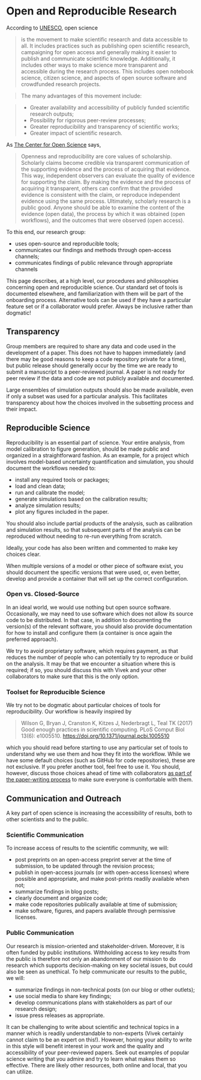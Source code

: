 # Open and Reproducible Research

According to [UNESCO](http://www.unesco.org/new/en/communication-and-information/portals-and-platforms/goap/open-science-movement/), open science

> is the movement to make scientific research and data accessible to all. It includes practices such as publishing open scientific research, campaigning for open access and generally making it easier to publish and communicate scientific knowledge. Additionally, it includes other ways to make science more transparent and accessible during the research process. This includes open notebook science, citizen science, and aspects of open source software and crowdfunded research projects.

> The many advantages of this movement include:

> * Greater availability and accessibility of publicly funded scientific research outputs;  
> * Possibility for rigorous peer-review processes;  
> * Greater reproducibility and transparency of scientific works;  
> * Greater impact of scientific research.

As [The Center for Open Science](https://www.cos.io/) says,

> Openness and reproducibility are core values of scholarship.  Scholarly claims become credible via transparent communication of the supporting evidence and the process of acquiring that evidence.  This way, independent observers can evaluate the quality of evidence for supporting the claim.  By making the evidence and the process of acquiring it transparent, others can confirm that the provided evidence is consistent with the claim, or reproduce independent evidence using the same process.  Ultimately, scholarly research is a public good.  Anyone should be able to examine the content of the evidence (open data), the process by which it was obtained (open workflows), and the outcomes that were observed (open access).

To this end, our research group:  

* uses open-source and reproducible tools;  
* communicates our findings and methods through open-access channels;  
* communicates findings of public relevance through appropriate channels  

This page describes, at a high level, our procedures and philosophies concerning open and reproducible science. Our standard set of tools is documented elsewhere, and familiarization with them will be part of the onboarding process. Alternative tools can be used if they have a particular feature set or if a collaborator would prefer. Always be inclusive rather than dogmatic!

## Transparency

Group members are required to share any data and code used in the development of a paper. This does not have to happen immediately (and there may be good reasons to keep a code repository private for a time), but public release should generally occur by the time we are ready to submit a manuscript to a peer-reviewed journal. A paper is not ready for peer review if the data and code are not publicly available and documented.

Large ensembles of simulation outputs should also be made available, even if only a subset was used for a particular analysis. This facilitates transparency about how the choices involved in the subsetting process and their impact.

## Reproducible Science

Reproducibility is an essential part of science. Your entire analysis, from model calibration to figure generation, should be made public and organized in a straightforward fashion. As an example, for a project which involves model-based uncertainty quantification and simulation, you should document the workflows needed to:

* install any required tools or packages;  
* load and clean data;  
* run and calibrate the model;  
* generate simulations based on the calibration results;  
* analyze simulation results;  
* plot any figures included in the paper.  

You should also include partial products of the analysis, such as calibration and simulation results, so that subsequent parts of the analysis can be reproduced without needing to re-run everything from scratch.

Ideally, your code has also been written and commented to make key choices clear.

When multiple versions of a model or other piece of software exist, you should document the specific versions that were used, or, even better, develop and provide a container that will set up the correct configuration.

### Open vs. Closed-Source

In an ideal world, we would use nothing but open source software. Occasionally, we may need to use software which does not allow its source code to be distributed. In that case, in addition to documenting the version(s) of the relevant software, you should also provide documentation for how to install and configure them (a container is once again the preferred approach).

We try to avoid proprietary software, which requires payment, as that reduces the number of people who can potentially try to reproduce or build on the analysis. It may be that we encounter a situation where this is required; if so, you should discuss this with Vivek and your other collaborators to make sure that this is the only option.

### Toolset for Reproducible Science

We try not to be dogmatic about particular choices of tools for reproducibility. Our workflow is heavily inspired by
> Wilson G, Bryan J, Cranston K, Kitzes J, Nederbragt L, Teal TK (2017) Good enough practices in scientific computing. PLoS Comput Biol 13(6): e1005510. https://doi.org/10.1371/journal.pcbi.1005510

which you should read before starting to use any particular set of tools to understand why we use them and how they fit into the workflow. While we have some default choices (such as GitHub for code repositories), these are not exclusive. If you prefer another tool, feel free to use it. You should, however, discuss those choices ahead of time with collaborators [as part of the paper-writing process](/guidelines/papers/) to make sure everyone is comfortable with them.

## Communication and Outreach

A key part of open science is increasing the accessibility of results, both to other scientists and to the public.

### Scientific Communication

To increase access of results to the scientific community, we will:

* post preprints on an open-access preprint server at the time of submission, to be updated through the revision process;
* publish in open-access journals (or with open-access licenses) where possible and appropriate, and make post-prints readily available when not;
* summarize findings in blog posts;
* clearly document and organize code;
* make code repositories publically available at time of submission;
* make software, figures, and papers available through permissive licenses.

### Public Communication

Our research is mission-oriented and stakeholder-driven. Moreover, it is often funded by public institutions. Withholding access to key results from the public is therefore not only an abandonment of our mission to do research which supports decision-making on key societal issues, but could also be seen as unethical. To help communicate our results to the public, we will:

* summarize findings in non-technical posts (on our blog or other outlets);
* use social media to share key findings;
* develop communications plans with stakeholders as part of our research design;
* issue press releases as appropriate.

It can be challenging to write about scientific and technical topics in a manner which is readily understandable to non-experts (Vivek certainly cannot claim to be an expert on this!). However, honing your ability to write in this style will benefit interest in your work and the quality and accessibility of your peer-reviewed papers. Seek out examples of popular science writing that you admire and try to learn what makes them so effective. There are likely other resources, both online and local, that you can utilize.
